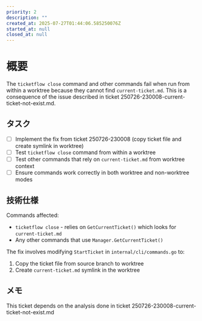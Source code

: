 ```yaml
---
priority: 2
description: ""
created_at: 2025-07-27T01:44:06.585250076Z
started_at: null
closed_at: null
---
```


# 概要

The `ticketflow close` command and other commands fail when run from within a worktree because they cannot find `current-ticket.md`. This is a consequence of the issue described in ticket 250726-230008-current-ticket-not-exist.md.

## タスク
- [ ] Implement the fix from ticket 250726-230008 (copy ticket file and create symlink in worktree)
- [ ] Test `ticketflow close` command from within a worktree
- [ ] Test other commands that rely on `current-ticket.md` from worktree context
- [ ] Ensure commands work correctly in both worktree and non-worktree modes

## 技術仕様

Commands affected:
- `ticketflow close` - relies on `GetCurrentTicket()` which looks for `current-ticket.md`
- Any other commands that use `Manager.GetCurrentTicket()`

The fix involves modifying `StartTicket` in `internal/cli/commands.go` to:
1. Copy the ticket file from source branch to worktree
2. Create `current-ticket.md` symlink in the worktree

## メモ

This ticket depends on the analysis done in ticket 250726-230008-current-ticket-not-exist.md